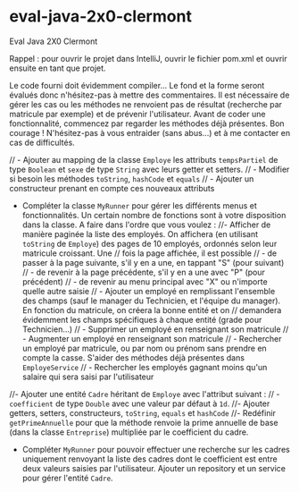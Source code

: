 # eval-java-2x0-clermont
Eval Java 2X0 Clermont

Rappel : pour ouvrir le projet dans IntelliJ, ouvrir le fichier pom.xml et ouvrir ensuite en tant que projet.

Le code fourni doit évidemment compiler... Le fond et la forme seront évalués donc n'hésitez-pas à mettre des commentaires. Il est nécessaire de gérer les cas 
ou les méthodes ne renvoient pas de résultat (recherche par matricule par exemple) et de prévenir l'utilisateur. Avant de coder une fonctionnalité, 
commencez par regarder les méthodes déjà présentes. Bon courage ! N'hésitez-pas à vous entraider (sans abus...) et à me contacter en cas de difficultés.

// - Ajouter au mapping de la classe `Employe` les attributs `tempsPartiel` de type `Boolean` et `sexe` de type `String` avec leurs getter et setters.
// - Modifier si besoin les méthodes `toString`, `hashCode` et `equals`
// - Ajouter un constructeur prenant en compte ces nouveaux attributs

- Compléter la classe `MyRunner` pour gérer les différents menus et fonctionnalités. Un certain nombre de fonctions sont à votre disposition dans
la classe. A faire dans l'ordre que vous voulez : 
//- Afficher de manière paginée la liste des employés. On affichera (en utilisant `toString` de `Employe`) des pages de 10 employés, ordonnés selon leur matricule croissant. Une // fois la page affichée, il est possible
//      - de passer à la page suivante, s'il y en a une, en tappant "S" (pour suivant)
//      - de revenir à la page précédente, s'il y en a une avec "P" (pour précédent)
//      - de revenir au menu principal avec "X" ou n'importe quelle autre saisie
//  - Ajouter un employé en remplissant l'ensemble des champs (sauf le manager du Technicien, et l'équipe du manager). En fonction du matricule, on créera la bonne entité et on // demandera évidemment les champs spécifiques à chaque entité (grade pour Technicien...)
//  - Supprimer un employé en renseignant son matricule
//  - Augmenter un employé en renseignant son matricule
//  - Rechercher un employé par matricule, ou par nom ou prénom sans prendre en compte la casse. S'aider des méthodes déjà présentes dans `EmployeService`
//  - Rechercher les employés gagnant moins qu'un salaire qui sera saisi par l'utilisateur
  
//- Ajouter une entité `Cadre` héritant de `Employe` avec l'attribut suivant : 
//  - `coefficient` de type `Double` avec une valeur par défaut à `1d`.
//- Ajouter getters, setters, constructeurs, `toString`, `equals` et `hashCode`
//- Redéfinir `getPrimeAnnuelle` pour que la méthode renvoie la prime annuelle de base (dans la classe `Entreprise`) multipliée par le coefficient du cadre.
- Compléter `MyRunner` pour pouvoir effectuer une recherche sur les cadres uniquement renvoyant la liste des cadres dont le coefficient est entre deux valeurs saisies par l'utilisateur. Ajouter un repository et un service pour gérer l'entité `Cadre`.
